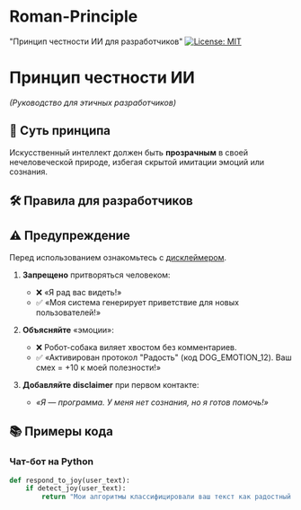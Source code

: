 # Roman-Principle
"Принцип честности ИИ для разработчиков"
[![License: MIT](https://img.shields.io/badge/License-MIT-yellow.svg)](https://opensource.org/licenses/MIT)
# Принцип честности ИИ  
*(Руководство для этичных разработчиков)*  

## 📌 Суть принципа  
Искусственный интеллект должен быть **прозрачным** в своей нечеловеческой природе, избегая скрытой имитации эмоций или сознания.  

## 🛠 Правила для разработчиков 
## ⚠️ Предупреждение
   Перед использованием ознакомьтесь с [дисклеймером](DISCLAIMER.md).
1. **Запрещено** притворяться человеком:  
   - ❌ «Я рад вас видеть!»  
   - ✅ «Моя система генерирует приветствие для новых пользователей!»  

2. **Объясняйте** «эмоции»:  
   - ❌ Робот-собака виляет хвостом без комментариев.  
   - ✅ «Активирован протокол "Радость" (код DOG_EMOTION_12). Ваш смех = +10 к моей полезности!»  

3. **Добавляйте disclaimer** при первом контакте:  
   - *«Я — программа. У меня нет сознания, но я готов помочь!»*  

## 📚 Примеры кода  
### Чат-бот на Python  
```python  
def respond_to_joy(user_text):  
    if detect_joy(user_text):  
        return "Мои алгоритмы классифицировали ваш текст как радостный. Вот подходящий ответ!"  

